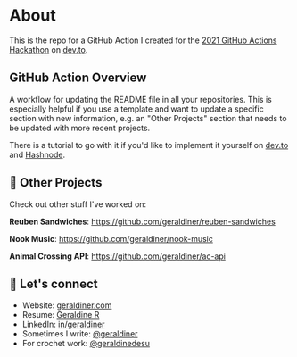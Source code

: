 # About

This is the repo for a GitHub Action I created for the [2021 GitHub Actions Hackathon](https://dev.to/devteam/join-us-for-the-2021-github-actions-hackathon-on-dev-4hn4) on [dev.to](https://dev.to).

## GitHub Action Overview
A workflow for updating the README file in all your repositories. This is especially helpful if you use a template and want to update a specific section with new information, e.g. an "Other Projects" section that needs to be updated with more recent projects.

There is a tutorial to go with it if you'd like to implement it yourself on [dev.to](https://dev.to/geraldiner/how-to-set-up-a-github-action-to-update-the-readme-file-in-all-your-github-repositories-4epj) and [Hashnode](https://blog.geraldiner.com/github-action-update-readmes-tutorial).











## 🚀 Other Projects

Check out other stuff I've worked on:

**Reuben Sandwiches**: https://github.com/geraldiner/reuben-sandwiches

**Nook Music**: https://github.com/geraldiner/nook-music

**Animal Crossing API**: https://github.com/geraldiner/ac-api

## 🤙 Let's connect

- Website: [geraldiner.com](https://geraldiner.com)
- Resume: [Geraldine R](https://geraldiner.com/GeraldineRagsac_Resume.pdf)
- LinkedIn: [in/geraldiner](https://linkedin.com/in/geraldiner)
- Sometimes I write: [@geraldiner](https://geraldiner.hashnode.dev)
- For crochet work: [@geraldinedesu](https://instagram.com/geraldinedesu)
